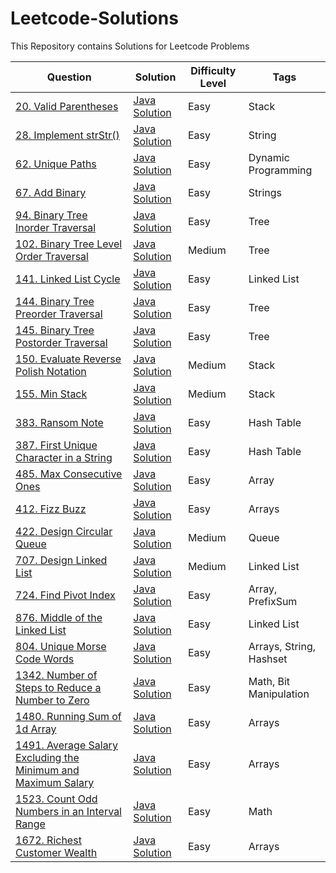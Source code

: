 # Leetcode-Solutions
This Repository contains Solutions for Leetcode Problems


| Question | Solution | Difficulty Level | Tags |
| --- | --- | --- | --- |
| [20. Valid Parentheses](https://leetcode.com/problems/valid-parentheses/) | [Java Solution](Stack/ValidParentheses.java) | Easy | Stack |
| [28. Implement strStr()](https://leetcode.com/problems/implement-strstr/) | [Java Solution](Strings/ImplementStrStr.java) | Easy | String |
| [62. Unique Paths](https://leetcode.com/problems/unique-paths/) | [Java Solution](DynamicProgramming/UniquePaths.java) | Easy | Dynamic Programming |
| [67. Add Binary](https://leetcode.com/problems/add-binary/) | [Java Solution](Strings/AddBinary.java) | Easy | Strings |
| [94. Binary Tree Inorder Traversal](https://leetcode.com/problems/binary-tree-inorder-traversal/) | [Java Solution](Tree/InOrderTraversal.java) | Easy | Tree |
| [102. Binary Tree Level Order Traversal](https://leetcode.com/problems/binary-tree-level-order-traversal/) | [Java Solution](Tree/LevelOrderTraversal.java) | Medium | Tree |
| [141. Linked List Cycle](https://leetcode.com/problems/linked-list-cycle/) | [Java Solution](LinkedList/LinkedListCycle.java) | Easy | Linked List |
| [144. Binary Tree Preorder Traversal](https://leetcode.com/problems/binary-tree-preorder-traversal/) | [Java Solution](Tree/PreorderTraversal.java) | Easy | Tree |
| [145. Binary Tree Postorder Traversal](https://leetcode.com/problems/binary-tree-postorder-traversal/) | [Java Solution](Tree/PostOrderTraversal.java) | Easy | Tree |
| [150. Evaluate Reverse Polish Notation](https://leetcode.com/problems/evaluate-reverse-polish-notation/) | [Java Solution](Stack/ReversePolishEvaluation.java) | Medium | Stack |
| [155. Min Stack](https://leetcode.com/problems/min-stack/) | [Java Solution](Stack/MinStack.java) | Medium | Stack |
| [383. Ransom Note](https://leetcode.com/problems/ransom-note/) | [Java Solution](HashTable/RansomNote.java) | Easy | Hash Table |
| [387. First Unique Character in a String](https://leetcode.com/problems/first-unique-character-in-a-string/) | [Java Solution](HashTable/FirstUniqueCharacter.java) | Easy | Hash Table |
| [485. Max Consecutive Ones](https://leetcode.com/problems/max-consecutive-ones/) | [Java Solution](Arrays/MaxConsecutiveOnes.java) | Easy | Array |
| [412. Fizz Buzz](https://leetcode.com/problems/fizz-buzz/) | [Java Solution](Arrays/FizzBuzz.java) | Easy | Arrays |
| [422. Design Circular Queue](https://leetcode.com/problems/design-circular-queue/) | [Java Solution](Queue/DesignCircularQueue.java) | Medium | Queue |
| [707. Design Linked List](https://leetcode.com/problems/design-linked-list/) | [Java Solution](LinkedList/DesignLinkedList.java) | Medium | Linked List |
| [724. Find Pivot Index](https://leetcode.com/problems/find-pivot-index/) | [Java Solution](Arrays/PivotIndex.java) | Easy | Array, PrefixSum |
| [876. Middle of the Linked List](https://leetcode.com/problems/middle-of-the-linked-list/) | [Java Solution](LinkedList/MiddleNode.java) | Easy | Linked List |
| [804. Unique Morse Code Words](https://leetcode.com/problems/unique-morse-code-words/) | [Java Solution](Arrays/MorseCode.java) | Easy | Arrays, String, Hashset |
| [1342. Number of Steps to Reduce a Number to Zero](https://leetcode.com/problems/number-of-steps-to-reduce-a-number-to-zero/) | [Java Solution](BitManipulation/NumberOfStepsToReduceANumberToZero.java) | Easy | Math, Bit Manipulation |
| [1480. Running Sum of 1d Array](https://leetcode.com/problems/running-sum-of-1d-array/) | [Java Solution](Arrays/RunningSum.java) | Easy | Arrays |
| [1491. Average Salary Excluding the Minimum and Maximum Salary](https://leetcode.com/problems/average-salary-excluding-the-minimum-and-maximum-salary/) | [Java Solution](Arrays/AverageSalaryExcludingMinAndMax.java) | Easy | Arrays |
| [1523. Count Odd Numbers in an Interval Range](https://leetcode.com/problems/count-odd-numbers-in-an-interval-range/) | [Java Solution](Math/OddNumbersInGivenRange.java) | Easy | Math |
| [1672. Richest Customer Wealth](https://leetcode.com/problems/richest-customer-wealth/) | [Java Solution](Arrays/RichestCustomer.java) | Easy | Arrays |
